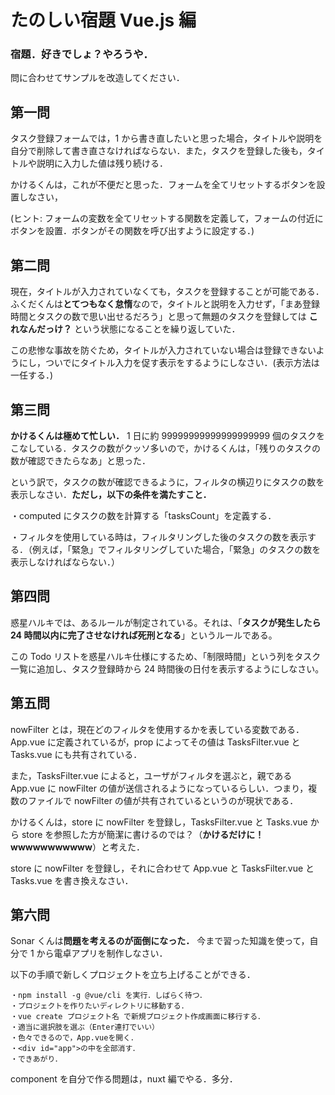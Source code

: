 # たのしい宿題 Vue.js 編

### 宿題．好きでしょ？やろうや．

問に合わせてサンプルを改造してください．

## 第一問

タスク登録フォームでは，1 から書き直したいと思った場合，タイトルや説明を自分で削除して書き直さなければならない．また，タスクを登録した後も，タイトルや説明に入力した値は残り続ける．

かけるくんは，これが不便だと思った．フォームを全てリセットするボタンを設置しなさい，

(ヒント: フォームの変数を全てリセットする関数を定義して，フォームの付近にボタンを設置．ボタンがその関数を呼び出すように設定する．)

## 第二問

現在，タイトルが入力されていなくても，タスクを登録することが可能である．ふくだくんは**とてつもなく怠惰**なので，タイトルと説明を入力せず，「まあ登録時間とタスクの数で思い出せるだろう」と思って無題のタスクを登録しては **これなんだっけ？** という状態になることを繰り返していた．

この悲惨な事故を防ぐため，タイトルが入力されていない場合は登録できないようにし，ついでにタイトル入力を促す表示をするようにしなさい．(表示方法は一任する．)

## 第三問

**かけるくんは極めて忙しい．** 1 日に約 99999999999999999999 個のタスクをこなしている．タスクの数がクッソ多いので，かけるくんは，「残りのタスクの数が確認できたらなあ」と思った．

という訳で，タスクの数が確認できるように，フィルタの横辺りにタスクの数を表示しなさい．**ただし，以下の条件を満たすこと．**

・computed にタスクの数を計算する「tasksCount」を定義する．

・フィルタを使用している時は，フィルタリングした後のタスクの数を表示する．（例えば，「緊急」でフィルタリングしていた場合，「緊急」のタスクの数を表示しなければならない．）

## 第四問

惑星ハルキでは、あるルールが制定されている。それは、「**タスクが発生したら 24 時間以内に完了させなければ死刑となる**」というルールである。

この Todo リストを惑星ハルキ仕様にするため、「制限時間」という列をタスク一覧に追加し、タスク登録時から 24 時間後の日付を表示するようにしなさい。

## 第五問

nowFilter とは，現在どのフィルタを使用するかを表している変数である．App.vue に定義されているが，prop によってその値は TasksFilter.vue と Tasks.vue にも共有されている．

また，TasksFilter.vue によると，ユーザがフィルタを選ぶと，親である App.vue に nowFilter の値が送信されるようになっているらしい．つまり，複数のファイルで nowFilter の値が共有されているというのが現状である．

かけるくんは，store に nowFilter を登録し，TasksFilter.vue と Tasks.vue から store を参照した方が簡潔に書けるのでは？（**かけるだけに！wwwwwwwwwww**）と考えた．

store に nowFilter を登録し，それに合わせて App.vue と TasksFilter.vue と Tasks.vue を書き換えなさい．

## 第六問

Sonar くんは**問題を考えるのが面倒になった．** 今まで習った知識を使って，自分で 1 から電卓アプリを制作しなさい．

以下の手順で新しくプロジェクトを立ち上げることができる．

```
・npm install -g @vue/cli を実行．しばらく待つ．
・プロジェクトを作りたいディレクトリに移動する．
・vue create プロジェクト名 で新規プロジェクト作成画面に移行する．
・適当に選択肢を選ぶ（Enter連打でいい）
・色々できるので，App.vueを開く．
・<div id="app">の中を全部消す．
・できあがり．
```

component を自分で作る問題は，nuxt 編でやる．多分．
